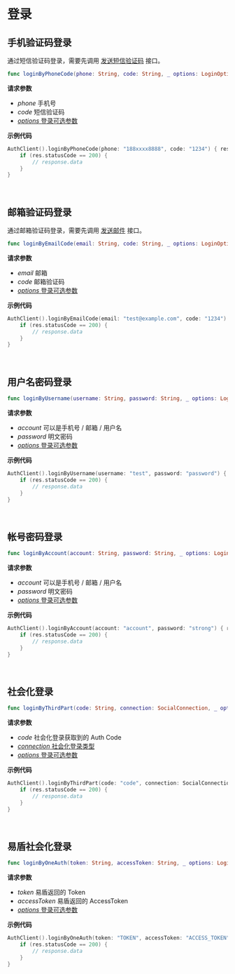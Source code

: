 # 登录

<LastUpdated/>

## 手机验证码登录

通过短信验证码登录，需要先调用 [发送短信验证码](./message.md##-发送短信) 接口。

```swift
func loginByPhoneCode(phone: String, code: String, _ options: LoginOptions? = nil, completion: @escaping(Response) -> Void)
```

**请求参数**

* *phone* 手机号
* *code* 短信验证码
* [*options* 登录可选参数](./options.md#LoginOptions)

**示例代码**

```swift
AuthClient().loginByPhoneCode(phone: "188xxxx8888", code: "1234") { res in
    if (res.statusCode == 200) {
        // response.data
    }
}
```


<br>

## 邮箱验证码登录

通过邮箱验证码登录，需要先调用 [发送邮件](./message.md##-发送邮件) 接口。

```swift
func loginByEmailCode(email: String, code: String, _ options: LoginOptions? = nil, completion: @escaping(Response) -> Void)
```

**请求参数**

* *email* 邮箱
* *code* 邮箱验证码
* [*options* 登录可选参数](./options.md#LoginOptions)
  
**示例代码**

```swift
AuthClient().loginByEmailCode(email: "test@example.com", code: "1234") { res in
    if (res.statusCode == 200) {
        // response.data
    }
}
```

<br>

## 用户名密码登录

```swift
func loginByUsername(username: String, password: String, _ options: LoginOptions? = nil, completion: @escaping(Response) -> Void)
```

**请求参数**

* *account* 可以是手机号 / 邮箱 / 用户名
* *password* 明文密码
* [*options* 登录可选参数](./options.md#LoginOptions)

**示例代码**

```swift
AuthClient().loginByUsername(username: "test", password: "password") { res in
    if (res.statusCode == 200) {
        // response.data
    }
}
```

<br>

## 帐号密码登录

```swift
func loginByAccount(account: String, password: String, _ options: LoginOptions? = nil, completion: @escaping(Response) -> Void)
```

**请求参数**

* *account* 可以是手机号 / 邮箱 / 用户名
* *password* 明文密码
* [*options* 登录可选参数](./options.md#LoginOptions)

**示例代码**

```swift
AuthClient().loginByAccount(account: "account", password: "strong") { res in
    if (res.statusCode == 200) {
        // response.data
    }
}
```


<br>


## 社会化登录

```swift
func loginByThirdPart(code: String, connection: SocialConnection, _ options: LoginOptions? = nil, completion: @escaping(Response) -> Void)
```

**请求参数**

* *code* 社会化登录获取到的 Auth Code
* [*connection* 社会化登录类型](enum.md#SocialConnection)
* [*options* 登录可选参数](./options.md#LoginOptions)

**示例代码**

```swift
AuthClient().loginByThirdPart(code: "code", connection: SocialConnection.wechat) { res in
    if (res.statusCode == 200) {
        // response.data
    }
}
```

<br>

## 易盾社会化登录

```swift
func loginByOneAuth(token: String, accessToken: String, _ options: LoginOptions? = nil, completion: @escaping(Response) -> Void)
```

**请求参数**

* *token* 易盾返回的 Token
* *accessToken* 易盾返回的 AccessToken
* [*options* 登录可选参数](./options.md#LoginOptions)

**示例代码**

```swift
AuthClient().loginByOneAuth(token: "TOKEN", accessToken: "ACCESS_TOKEN") { res in
    if (res.statusCode == 200) {
        // response.data
    }
}
```

<br>

